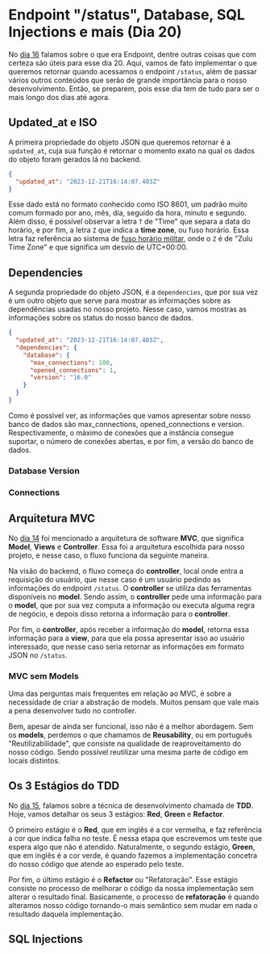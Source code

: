 # Endpoint "/status", Database, SQL Injections e mais (Dia 20)
No [dia 16](https://github.com/hananitallyson/curso.dev/blob/main/dias/dia16.md#endpoint) falamos sobre o que era Endpoint, dentre outras coisas que com certeza são úteis para esse dia 20. Aqui, vamos de fato implementar o que queremos retornar quando acessamos o endpoint `/status`, além de passar vários outros conteúdos que serão de grande importância para o nosso desenvolvimento. Então, se preparem, pois esse dia tem de tudo para ser o mais longo dos dias até agora.

## Updated_at e ISO
A primeira propriedade do objeto JSON que queremos retornar é a `updated_at`, cuja sua função é retornar o momento exato na qual os dados do objeto foram gerados lá no backend.

```json
{
  "updated_at": "2023-12-21T16:14:07.403Z"
}
```

Esse dado está no formato conhecido como ISO 8601, um padrão muito comum formado por ano, mês, dia, seguido da hora, minuto e segundo. Além disso, é possível observar a letra `T` de "Time" que separa a data do horário, e por fim, a letra `Z` que indica a **time zone**, ou fuso horário. Essa letra faz referência ao sistema de [fuso horário militar](https://en.wikipedia.org/wiki/Military_time_zone), onde o `Z` é de "Zulu Time Zone" e que significa um desvio de UTC+00:00.

## Dependencies
A segunda propriedade do objeto JSON, é a `dependencies`, que por sua vez é um outro objeto que serve para mostrar as informações sobre as dependências usadas no nosso projeto. Nesse caso, vamos mostras as informações sobre os status do nosso banco de dados.

```json
{
  "updated_at": "2023-12-21T16:14:07.403Z",
  "dependencies": {
    "database": {
      "max_connections": 100,
      "opened_connections": 1,
      "version": "16.0"
    }
  }
}
```

Como é possível ver, as informações que vamos apresentar sobre nosso banco de dados são max_connections, opened_connections e version. Respectivamente, o máximo de conexões que a instância consegue suportar, o número de conexões abertas, e por fim, a versão do banco de dados.

### Database Version

### Connections

## Arquitetura MVC
No [dia 14](https://github.com/hananitallyson/curso.dev/blob/main/dias/dia14.md) foi mencionado a arquitetura de software **MVC**, que significa **Model**, **Views** e **Controller**. Essa foi a arquitetura escolhida para nosso projeto, e nesse caso, o fluxo funciona da seguinte maneira.

Na visão do backend, o fluxo começa do **controller**, local onde entra a requisição do usuário, que nesse caso é um usuário pedindo as informações do endpoint `/status`. O **controller** se utiliza das ferramentas disponíveis no **model**. Sendo assim, o **controller** pede uma informação para o **model**, que por sua vez computa a informação ou executa alguma regra de negócio, e depois disso retorna a informação para o **controller**.

Por fim, o **controller**, após receber a informação do **model**, retorna essa informação para a **view**, para que ela possa apresentar isso ao usuário interessado, que nesse caso seria retornar as informações em formato JSON no `/status`.

### MVC sem Models
Uma das perguntas mais frequentes em relação ao MVC, é sobre a necessidade de criar a abstração de models. Muitos pensam que vale mais a pena desenvolver tudo no controller.

Bem, apesar de ainda ser funcional, isso não é a melhor abordagem. Sem os **models**, perdemos o que chamamos de **Reusability**, ou em português "Reutilizabilidade", que consiste na qualidade de reaproveitamento do nosso código. Sendo possível reutilizar uma mesma parte de código em locais distintos.

## Os 3 Estágios do TDD
No [dia 15](https://github.com/hananitallyson/curso.dev/blob/main/dias/dia15.md), falamos sobre a técnica de desenvolvimento chamada de **TDD**. Hoje, vamos detalhar os seus 3 estágios: **Red**, **Green** e **Refactor**.

O primeiro estágio é o **Red**, que em inglês é a cor vermelha, e faz referência a cor que indica falha no teste. É nessa etapa que escrevemos um teste que espera algo que não é atendido. Naturalmente, o segundo estágio, **Green**, que em inglês é a cor verde, é quando fazemos a implementação concetra do nosso código que atende ao esperado pelo teste.

Por fim, o último estágio é o **Refactor** ou "Refatoração". Esse estágio consiste no processo de melhorar o código da nossa implementação sem alterar o resultado final. Basicamente, o processo de **refatoração** é quando alteramos nosso código tornando-o mais semântico sem mudar em nada o resultado daquela implementação.

## SQL Injections
